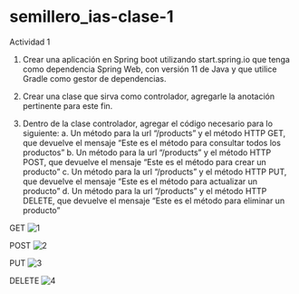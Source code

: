 # semillero_ias-clase-1

Actividad 1



1.	Crear una aplicación en Spring boot utilizando start.spring.io que tenga como dependencia Spring Web, con versión 11 de Java y que utilice Gradle como gestor de dependencias.



2.	Crear una clase que sirva como controlador, agregarle la anotación pertinente para este fin. 


3.	Dentro de la clase controlador, agregar el código necesario para lo siguiente:
a.	Un método para  la url “/products” y el método HTTP GET, que devuelve el mensaje “Este es el método para consultar todos los productos”
b.	Un método para  la url “/products” y el método HTTP POST, que devuelve el mensaje “Este es el método para crear un producto”
c.	Un método para  la url “/products” y el método HTTP PUT, que devuelve el mensaje “Este es el método para actualizar un producto”
d.	Un método para  la url “/products” y el método HTTP DELETE, que devuelve el mensaje “Este es el método para eliminar un producto”





GET
![1](https://user-images.githubusercontent.com/89054795/157251286-39b104ca-d6a0-45f3-b6ef-307289b504b8.png)





POST
![2](https://user-images.githubusercontent.com/89054795/157251318-6547f1d7-25c8-4954-a60e-a7d1fe47e144.png)





PUT
![3](https://user-images.githubusercontent.com/89054795/157251334-10996230-09d3-418f-bcd0-baee51f9a462.png)






DELETE
![4](https://user-images.githubusercontent.com/89054795/157251353-68ab70bf-aa05-4da2-acc5-ecf17e3c8e0f.png)
